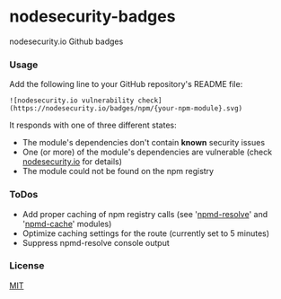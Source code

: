 # nodesecurity-badges

nodesecurity.io Github badges


### Usage

Add the following line to your GitHub repository's README file:

```
![nodesecurity.io vulnerability check](https://nodesecurity.io/badges/npm/{your-npm-module}.svg)
```

It responds with one of three different states:

- The module's dependencies don't contain __known__ security issues
- One (or more) of the module's dependencies are vulnerable (check [nodesecurity.io](https://nodesecurity.io) for details)
- The module could not be found on the npm registry


### ToDos

- Add proper caching of npm registry calls (see '[npmd-resolve](https://www.npmjs.org/package/npmd-resolve)' and '[npmd-cache](https://www.npmjs.org/package/npmd-cache)' modules)
- Optimize caching settings for the route (currently set to 5 minutes)
- Suppress npmd-resolve console output


### License

[MIT](LICENSE.txt)
